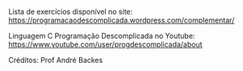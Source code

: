 Lista de exercícios disponível no site: https://programacaodescomplicada.wordpress.com/complementar/

Linguagem C Programação Descomplicada no Youtube: https://www.youtube.com/user/progdescomplicada/about

Créditos: Prof André Backes
